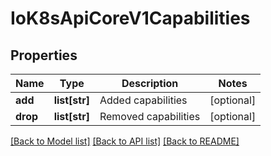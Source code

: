 # IoK8sApiCoreV1Capabilities

## Properties
Name | Type | Description | Notes
------------ | ------------- | ------------- | -------------
**add** | **list[str]** | Added capabilities | [optional] 
**drop** | **list[str]** | Removed capabilities | [optional] 

[[Back to Model list]](../README.md#documentation-for-models) [[Back to API list]](../README.md#documentation-for-api-endpoints) [[Back to README]](../README.md)


